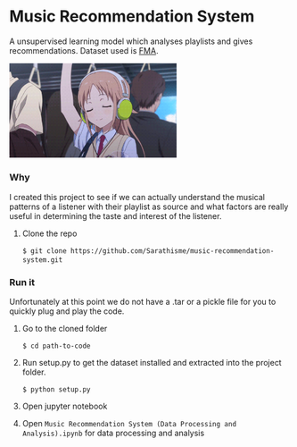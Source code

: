 # Music Recommendation System
A unsupervised learning model which analyses playlists and gives recommendations. Dataset used is <a href="https://github.com/mdeff/fma#data">FMA</a>.


<img width="300px" src="https://github.com/AnishKasyap/Music-Recommendation-Data-Processing-and-Analysis/blob/main/z.gif" />

### Why
I created this project to see if we can actually understand the musical patterns of a listener with their playlist as source and what factors are really useful in determining the taste and interest of the listener.

1. Clone the repo 

   ```shell
   $ git clone https://github.com/Sarathisme/music-recommendation-system.git
   ````


### Run it
Unfortunately at this point we do not have a .tar or a pickle file for you to quickly plug and play the code.

1. Go to the cloned folder

   ```shell
   $ cd path-to-code
   ```
2. Run setup.py to get the dataset installed and extracted into the project folder.
   
   ```shell
   $ python setup.py
   ```

3. Open jupyter notebook

4. Open `Music Recommendation System (Data Processing and Analysis).ipynb` for data processing and analysis
